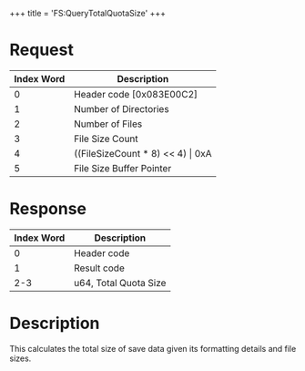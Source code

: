 +++
title = 'FS:QueryTotalQuotaSize'
+++

# Request

| Index Word | Description                          |
|------------|--------------------------------------|
| 0          | Header code \[0x083E00C2\]           |
| 1          | Number of Directories                |
| 2          | Number of Files                      |
| 3          | File Size Count                      |
| 4          | ((FileSizeCount \* 8) \<\< 4) \| 0xA |
| 5          | File Size Buffer Pointer             |

# Response

| Index Word | Description           |
|------------|-----------------------|
| 0          | Header code           |
| 1          | Result code           |
| 2-3        | u64, Total Quota Size |

# Description

This calculates the total size of save data given its formatting details
and file sizes.